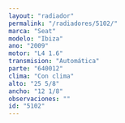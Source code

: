 ```yaml
---
layout: "radiador"
permalink: "/radiadores/5102/"
marca: "Seat"
modelo: "Ibiza"
ano: "2009"
motor: "L4 1.6"
transmision: "Automática"
parte: "640012"
clima: "Con clima"
alto: "25 5/8"
ancho: "12 1/8"
observaciones: ""
id: "5102"
---
```


